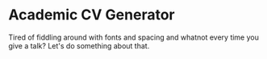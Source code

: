 # Academic CV Generator
Tired of fiddling around with fonts and spacing and whatnot every time you give a talk? Let's do something about that.

